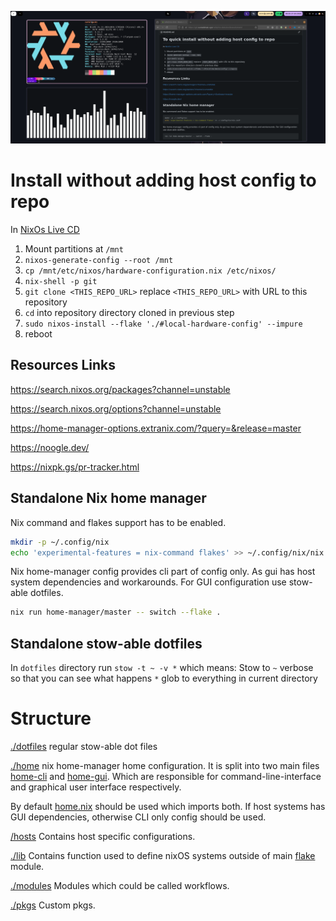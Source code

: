 ![workstation screenshot](./.assets/desktop.png)

# Install without adding host config to repo

In [NixOs Live CD](https://nixos.org/download/)

1. Mount partitions at `/mnt`
1. `nixos-generate-config --root /mnt`
1. `cp /mnt/etc/nixos/hardware-configuration.nix /etc/nixos/`
1. `nix-shell -p git`
1. `git clone <THIS_REPO_URL>` replace `<THIS_REPO_URL>` with URL to this repository
1. `cd` into repository directory cloned in previous step
1. `sudo nixos-install --flake './#local-hardware-config' --impure`
1. reboot

## Resources Links

<https://search.nixos.org/packages?channel=unstable>

<https://search.nixos.org/options?channel=unstable>

<https://home-manager-options.extranix.com/?query=&release=master>

<https://noogle.dev/>

<https://nixpk.gs/pr-tracker.html>

## Standalone Nix home manager

Nix command and flakes support has to be enabled.

```sh
mkdir -p ~/.config/nix
echo 'experimental-features = nix-command flakes' >> ~/.config/nix/nix.conf
```

Nix home-manager config provides cli part of config only. As gui has host system dependencies and workarounds. For GUI configuration use stow-able dotfiles.

```sh
nix run home-manager/master -- switch --flake .
```

## Standalone stow-able dotfiles

In `dotfiles` directory run `stow -t ~ -v *` which means: Stow to `~` verbose so that you can see what happens `*` glob to everything in current directory

# Structure

[./dotfiles](./dotfiles) regular stow-able dot files

[./home](./home) nix home-manager home configuration.
It is split into two main files [home-cli](./home/home-cli.nix) and [home-gui](./home/home-gui.nix).
Which are responsible for command-line-interface and graphical user interface respectively.

By default [home.nix](./home/home.nix) should be used which imports both. If host systems has GUI dependencies, otherwise CLI only config should be used.

[/hosts](./hosts) Contains host specific configurations.

[./lib](./lib) Contains function used to define nixOS systems outside of main [flake](./flake.nix) module.

[./modules](./modules) Modules which could be called workflows.

[./pkgs](./pkgs) Custom pkgs.
